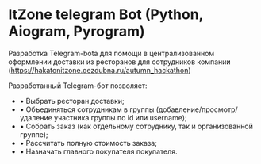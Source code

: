 # ItZone telegram Bot (Python, Aiogram, Pyrogram)

Разработка Telegram-botа для помощи в централизованном оформлении доставки из ресторанов для сотрудников компании (https://hakatonitzone.oezdubna.ru/autumn_hackathon)

Разработанный Telegram-бот позволяет:
+ • Выбрать ресторан доставки;
+ • Объединяться сотрудникам в группы (добавление/просмотр/удаление участника группы по id или username);
+ • Собрать заказ (как отдельному сотруднику, так и организованной группе);
+ • Рассчитать полную стоимость заказа;
+ • Назначать главного покупателя покупателя.
